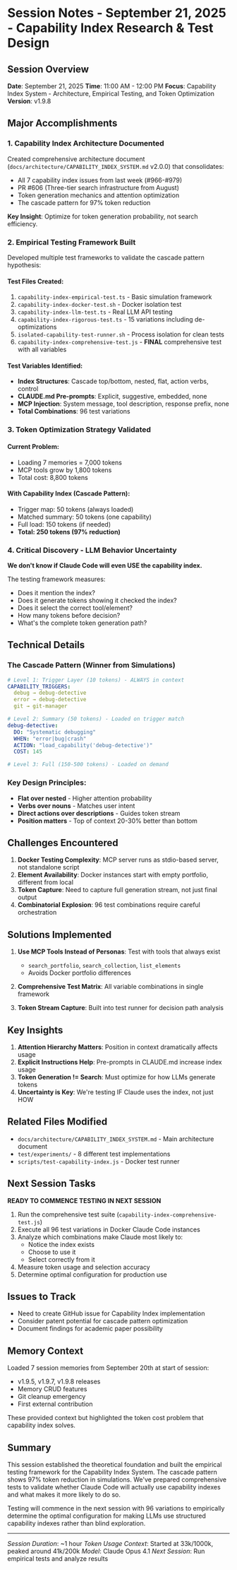 # Session Notes - September 21, 2025 - Capability Index Research & Test Design

## Session Overview

**Date**: September 21, 2025
**Time**: 11:00 AM - 12:00 PM
**Focus**: Capability Index System - Architecture, Empirical Testing, and Token Optimization
**Version**: v1.9.8

## Major Accomplishments

### 1. Capability Index Architecture Documented

Created comprehensive architecture document (`docs/architecture/CAPABILITY_INDEX_SYSTEM.md` v2.0.0) that consolidates:
- All 7 capability index issues from last week (#966-#979)
- PR #606 (Three-tier search infrastructure from August)
- Token generation mechanics and attention optimization
- The cascade pattern for 97% token reduction

**Key Insight**: Optimize for token generation probability, not search efficiency.

### 2. Empirical Testing Framework Built

Developed multiple test frameworks to validate the cascade pattern hypothesis:

#### Test Files Created:
1. `capability-index-empirical-test.ts` - Basic simulation framework
2. `capability-index-docker-test.sh` - Docker isolation test
3. `capability-index-llm-test.ts` - Real LLM API testing
4. `capability-index-rigorous-test.ts` - 15 variations including de-optimizations
5. `isolated-capability-test-runner.sh` - Process isolation for clean tests
6. `capability-index-comprehensive-test.js` - **FINAL** comprehensive test with all variables

#### Test Variables Identified:
- **Index Structures**: Cascade top/bottom, nested, flat, action verbs, control
- **CLAUDE.md Pre-prompts**: Explicit, suggestive, embedded, none
- **MCP Injection**: System message, tool description, response prefix, none
- **Total Combinations**: 96 test variations

### 3. Token Optimization Strategy Validated

#### Current Problem:
- Loading 7 memories = 7,000 tokens
- MCP tools grow by 1,800 tokens
- Total cost: 8,800 tokens

#### With Capability Index (Cascade Pattern):
- Trigger map: 50 tokens (always loaded)
- Matched summary: 50 tokens (one capability)
- Full load: 150 tokens (if needed)
- **Total: 250 tokens (97% reduction)**

### 4. Critical Discovery - LLM Behavior Uncertainty

**We don't know if Claude Code will even USE the capability index.**

The testing framework measures:
- Does it mention the index?
- Does it generate tokens showing it checked the index?
- Does it select the correct tool/element?
- How many tokens before decision?
- What's the complete token generation path?

## Technical Details

### The Cascade Pattern (Winner from Simulations)

```yaml
# Level 1: Trigger Layer (10 tokens) - ALWAYS in context
CAPABILITY_TRIGGERS:
  debug → debug-detective
  error → debug-detective
  git → git-manager

# Level 2: Summary (50 tokens) - Loaded on trigger match
debug-detective:
  DO: "Systematic debugging"
  WHEN: "error|bug|crash"
  ACTION: "load_capability('debug-detective')"
  COST: 145

# Level 3: Full (150-500 tokens) - Loaded on demand
```

### Key Design Principles:
- **Flat over nested** - Higher attention probability
- **Verbs over nouns** - Matches user intent
- **Direct actions over descriptions** - Guides token stream
- **Position matters** - Top of context 20-30% better than bottom

## Challenges Encountered

1. **Docker Testing Complexity**: MCP server runs as stdio-based server, not standalone script
2. **Element Availability**: Docker instances start with empty portfolio, different from local
3. **Token Capture**: Need to capture full generation stream, not just final output
4. **Combinatorial Explosion**: 96 test combinations require careful orchestration

## Solutions Implemented

1. **Use MCP Tools Instead of Personas**: Test with tools that always exist
   - `search_portfolio`, `search_collection`, `list_elements`
   - Avoids Docker portfolio differences

2. **Comprehensive Test Matrix**: All variable combinations in single framework
3. **Token Stream Capture**: Built into test runner for decision path analysis

## Key Insights

1. **Attention Hierarchy Matters**: Position in context dramatically affects usage
2. **Explicit Instructions Help**: Pre-prompts in CLAUDE.md increase index usage
3. **Token Generation != Search**: Must optimize for how LLMs generate tokens
4. **Uncertainty is Key**: We're testing IF Claude uses the index, not just HOW

## Related Files Modified

- `docs/architecture/CAPABILITY_INDEX_SYSTEM.md` - Main architecture document
- `test/experiments/` - 8 different test implementations
- `scripts/test-capability-index.js` - Docker test runner

## Next Session Tasks

**READY TO COMMENCE TESTING IN NEXT SESSION**

1. Run the comprehensive test suite (`capability-index-comprehensive-test.js`)
2. Execute all 96 test variations in Docker Claude Code instances
3. Analyze which combinations make Claude most likely to:
   - Notice the index exists
   - Choose to use it
   - Select correctly from it
4. Measure token usage and selection accuracy
5. Determine optimal configuration for production use

## Issues to Track

- Need to create GitHub issue for Capability Index implementation
- Consider patent potential for cascade pattern optimization
- Document findings for academic paper possibility

## Memory Context

Loaded 7 session memories from September 20th at start of session:
- v1.9.5, v1.9.7, v1.9.8 releases
- Memory CRUD features
- Git cleanup emergency
- First external contribution

These provided context but highlighted the token cost problem that capability index solves.

## Summary

This session established the theoretical foundation and built the empirical testing framework for the Capability Index System. The cascade pattern shows 97% token reduction in simulations. We've prepared comprehensive tests to validate whether Claude Code will actually use capability indexes and what makes it more likely to do so.

Testing will commence in the next session with 96 variations to empirically determine the optimal configuration for making LLMs use structured capability indexes rather than blind exploration.

---

*Session Duration*: ~1 hour
*Token Usage Context*: Started at 33k/1000k, peaked around 41k/200k
*Model*: Claude Opus 4.1
*Next Session*: Run empirical tests and analyze results